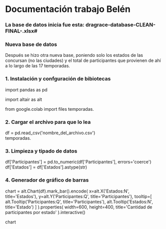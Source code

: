 # Documentación trabajo Belén
### La base de datos inicia fue esta: dragrace-database-CLEAN-FINAL-.xlsx#
### Nueva base de datos
Después se hizo otra nueva base, poniendo solo los estados de las concursan (no las ciudades) y el total de participantes que provienen de ahí a lo largo de las 17 temporadas.
### 1. Instalación y confguración de bibiotecas 
import pandas as pd

import altair as alt

from google.colab import files temporadas.
###  2. Cargar el archivo para que lo lea
df = pd.read_csv('nombre_del_archivo.csv')  
temporadas.
### 3. Limpieza y tipado de datos
df['Participantes'] = pd.to_numeric(df['Participantes'], errors='coerce')
df['Estados'] = df['Estados'].astype(str)
### 4. Generador de gráfico de barras
chart = alt.Chart(df).mark_bar().encode(
    x=alt.X('Estados:N', title='Estados'),
    y=alt.Y('Participantes:Q', title='Participantes'),
    tooltip=[
        alt.Tooltip('Participantes:Q', title='Participantes'),
        alt.Tooltip('Estados:N', title='Estado')
    ]
).properties(
    width=600,
    height=400,
    title='Cantidad de participantes por estado'
).interactive()

chart
